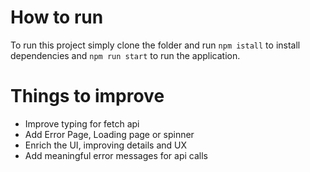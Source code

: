 # How to run

To run this project simply clone the folder and run `npm istall` to install dependencies
and `npm run start` to run the application.

# Things to improve

- Improve typing for fetch api
- Add Error Page, Loading page or spinner
- Enrich the UI, improving details and UX
- Add meaningful error messages for api calls
